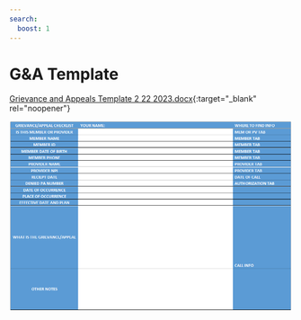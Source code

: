 ```yaml
---
search:
  boost: 1
---
```


# G&A Template

[Grievance and Appeals Template 2 22 2023.docx](https://mygainwell-my.sharepoint.com.mcas.ms/:w:/g/personal/emily_reinhart_gainwelltechnologies_com/ETdSEVylOqpOsxGUOK1RIIsBnXpw_5HT_X2MXjdRDJ4AzA?e=3g9dME){:target="_blank" rel="noopener"}

![Alt text](G&A%20Checklist.png)
